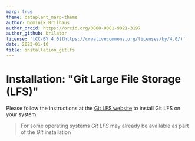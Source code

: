```yaml
---
marp: true
theme: dataplant_marp-theme
author: Dominik Brilhaus
author_orcid: https://orcid.org/0000-0001-9021-3197
author_github: brilator
license: '[CC-BY 4.0](https://creativecommons.org/licenses/by/4.0/)'
date: 2023-01-10
title: installation_gitlfs
---
```


# Installation: "Git Large File Storage (LFS)"

Please follow the instructions at the [Git LFS website][ext-git-lfs] to install Git LFS on your system.

> For some operating systems *Git LFS* may already be available as part of the *Git* installation

<!-- Links -->

[ext-git-lfs]: <https://git-lfs.github.com/> "Git-LFS"
